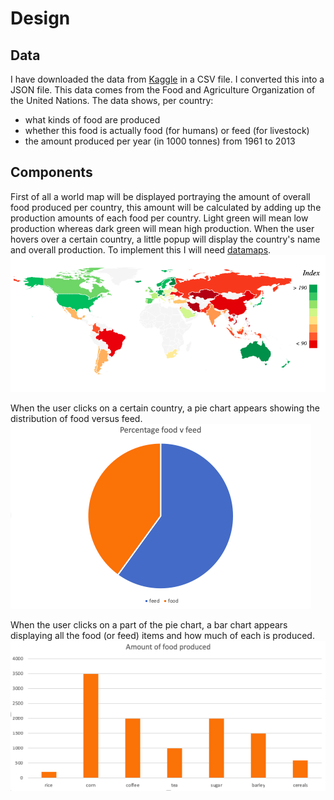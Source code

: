 # Design

## Data
I have downloaded the data from [Kaggle](https://www.kaggle.com/dorbicycle/world-foodfeed-production) in a CSV file. I converted this into a JSON file. This data comes from the Food and Agriculture Organization of the United Nations.
The data shows, per country:
- what kinds of food are produced
- whether this food is actually food (for humans) or feed (for livestock)
- the amount produced per year (in 1000 tonnes) from 1961 to 2013

## Components
First of all a world map will be displayed portraying the amount of overall food produced per country, this amount will be calculated by adding up the production amounts of each food per country.
Light green will mean low production whereas dark green will mean high production. When the user hovers over a certain country, a little popup will display the country's name and overall production.
To implement this I will need [datamaps](https://github.com/markmarkoh/datamaps).
![World Map](doc/DESIGN-263c476e.png)

When the user clicks on a certain country, a pie chart appears showing the distribution of food versus feed.
![Pie Chart](doc/DESIGN-24c31615.png)

When the user clicks on a part of the pie chart, a bar chart appears displaying all the food (or feed) items and how much of each is produced.
![Bar Chart](doc/DESIGN-66413aab.png)
